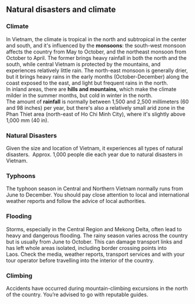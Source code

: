 ## Natural disasters and climate

### **Climate**

In Vietnam, the climate is tropical in the north and subtropical in the center and south, and it's influenced by the **monsoons**: the south-west monsoon affects the country from May to October, and the northeast monsoon from October to April. The former brings heavy rainfall in both the north and the south, while central Vietnam is protected by the mountains, and experiences relatively little rain. The north-east monsoon is generally drier, but it brings heavy rains in the early months (October-December) along the coast exposed to the east, and light but frequent rains in the north.  
In inland areas, there are **hills and mountains**, which make the climate milder in the summer months, but cold in winter in the north.  
The amount of **rainfall** is normally between 1,500 and 2,500 millimeters (60 and 98 inches) per year, but there's also a relatively small arid zone in the Phan Thiet area (north-east of Ho Chi Minh City), where it's slightly above 1,000 mm (40 in).

### **Natural Disasters**

Given the size and location of Vietnam, it experiences all types of natural disasters.  Approx. 1,000 people die each year due to natural disasters in Vietnam.

### **Typhoons**

The typhoon season in Central and Northern Vietnam normally runs from June to December. You should pay close attention to local and international weather reports and follow the advice of local authorities.

### **Flooding**

Storms, especially in the Central Region and Mekong Delta, often lead to heavy and dangerous flooding. The rainy season varies across the country but is usually from June to October. This can damage transport links and has left whole areas isolated, including border crossing points into Laos. Check the media, weather reports, transport services and with your tour operator before travelling into the interior of the country.

### **Climbing**

Accidents have occurred during mountain-climbing excursions in the north of the country. You’re advised to go with reputable guides.